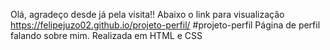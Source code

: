 Olá, agradeço desde já pela visita!!
Abaixo o link para visualização
https://felipejuzo02.github.io/projeto-perfil/
#projeto-perfil
Página de perfil falando sobre mim. Realizada em HTML e CSS
